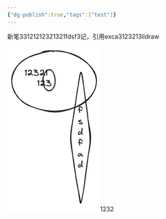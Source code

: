 ```yaml
---
{"dg-publish":true,"tags":["test"]}
---
```


新笔33121212321321fdsf3记，引用exca3123213lidraw

![xx12321x.excalidraw.png](img/user/Excalidraw/xx12321x.excalidraw.png)1232
